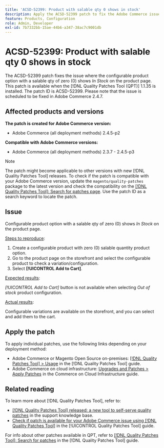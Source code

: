 ```yaml
---
title: 'ACSD-52399: Product with salable qty 0 shows in stock'
description: Apply the ACSD-52399 patch to fix the Adobe Commerce issue where the configurable product option with salable qty of 0 shows *In Stock* on product page.
feature: Products, Configuration
role: Admin, Developer
exl-id: 7b7332bb-15ae-44b6-a347-38ac7c9001db
---
```

# ACSD-52399: Product with salable qty 0 shows in stock

The ACSD-52399 patch fixes the issue where the configurable product option with a salable qty of zero (0) shows *In Stock* on the product page. This patch is available when the [!DNL Quality Patches Tool (QPT)] 1.1.35 is installed. The patch ID is ACSD-52399. Please note that the issue is scheduled to be fixed in Adobe Commerce 2.4.7.

## Affected products and versions

**The patch is created for Adobe Commerce version:**

* Adobe Commerce (all deployment methods) 2.4.5-p2

**Compatible with Adobe Commerce versions:**

* Adobe Commerce (all deployment methods) 2.3.7 - 2.4.5-p3

>[!NOTE]
>
>The patch might become applicable to other versions with new [!DNL Quality Patches Tool] releases. To check if the patch is compatible with your Adobe Commerce version, update the `magento/quality-patches` package to the latest version and check the compatibility on the [[!DNL Quality Patches Tool]: Search for patches page](https://experienceleague.adobe.com/tools/commerce-quality-patches/index.html). Use the patch ID as a search keyword to locate the patch.

## Issue

Configurable product option with a salable qty of zero (0) shows *In Stock* on the product page.

<u>Steps to reproduce</u>:

1. Create a configurable product with zero (0) salable quantity product option.
1. Go to the product page on the storefront and select the configurable product to check a variation/configuration.
1. Select **[!UICONTROL Add to Cart]**.

<u>Expected results</u>:

*[!UICONTROL Add to Cart]* button is not available when selecting *Out of stock* product configuration.

<u>Actual results</u>:

Configurable variations are available on the storefront, and you can select and add them to the cart.

## Apply the patch

To apply individual patches, use the following links depending on your deployment method:

* Adobe Commerce or Magento Open Source on-premises: [[!DNL Quality Patches Tool] > Usage](/help/tools/quality-patches-tool/usage.md) in the [!DNL Quality Patches Tool] guide.
* Adobe Commerce on cloud infrastructure: [Upgrades and Patches > Apply Patches](https://experienceleague.adobe.com/docs/commerce-cloud-service/user-guide/develop/upgrade/apply-patches.html) in the Commerce on Cloud Infrastructure guide.

## Related reading

To learn more about [!DNL Quality Patches Tool], refer to:

* [[!DNL Quality Patches Tool] released: a new tool to self-serve quality patches](https://experienceleague.adobe.com/en/docs/commerce-operations/tools/quality-patches-tool/quality-patches-tool-to-self-serve-quality-patches) in the support knowledge base.
* [Check if patch is available for your Adobe Commerce issue using [!DNL Quality Patches Tool]](/help/tools/quality-patches-tool/patches-available-in-qpt/check-patch-for-magento-issue-with-magento-quality-patches.md) in the [!UICONTROL Quality Patches Tool] guide.


For info about other patches available in QPT, refer to [[!DNL Quality Patches Tool]: Search for patches](https://experienceleague.adobe.com/tools/commerce-quality-patches/index.html) in the [!DNL Quality Patches Tool] guide.
